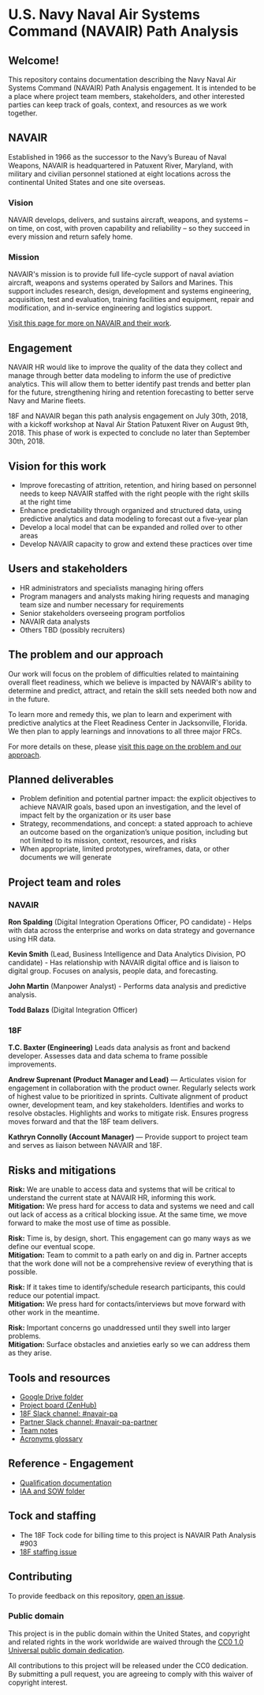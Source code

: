# U.S. Navy Naval Air Systems Command (NAVAIR) Path Analysis 

## Welcome!
This repository contains documentation describing the Navy Naval Air Systems Command (NAVAIR) Path Analysis engagement. It is intended to be a place where project team members, stakeholders, and other interested parties can keep track of goals, context, and resources as we work together. 

## NAVAIR

Established in 1966 as the successor to the Navy’s Bureau of Naval Weapons, NAVAIR is headquartered in Patuxent River, Maryland, with military and civilian personnel stationed at eight locations across the continental United States and one site overseas.

### Vision

NAVAIR develops, delivers, and sustains aircraft, weapons, and systems – on time, on cost, with proven capability and reliability – so they succeed in every mission and return safely home.

### Mission

NAVAIR's mission is to provide full life-cycle support of naval aviation aircraft, weapons and systems operated by Sailors and Marines. This support includes research, design, development and systems engineering, acquisition, test and evaluation, training facilities and equipment, repair and modification, and in-service engineering and logistics support.

[Visit this page for more on NAVAIR and their work](https://github.com/18F/navair-pa/blob/master/NAVAIR.md).

## Engagement

NAVAIR HR would like to improve the quality of the data they collect and manage through better data modeling to inform the use of predictive analytics. This will allow them to better identify past trends and better plan for the future, strengthening hiring and retention forecasting to better serve Navy and Marine fleets.

18F and NAVAIR began this path analysis engagement on July 30th, 2018, with a kickoff workshop at Naval Air Station Patuxent River on August 9th, 2018. This phase of work is expected to conclude no later than September 30th, 2018.

## Vision for this work

 - Improve forecasting of attrition, retention, and hiring based on personnel needs to keep NAVAIR staffed with the right people with the right skills at the right time
 - Enhance predictability through organized and structured data, using predictive analytics and data modeling to forecast out a five-year plan
 - Develop a local model that can be expanded and rolled over to other areas
 - Develop NAVAIR capacity to grow and extend these practices over time


## Users and stakeholders

 - HR administrators and specialists managing hiring offers
 - Program managers and analysts making hiring requests and managing team size and number necessary for requirements
 - Senior stakeholders overseeing program portfolios
 - NAVAIR data analysts
 - Others TBD (possibly recruiters)


## The problem and our approach 

Our work will focus on the problem of difficulties related to maintaining overall fleet readiness, which we believe is impacted by NAVAIR's ability to determine and predict, attract, and retain the skill sets needed both now and in the future.

To learn more and remedy this, we plan to learn and experiment with predictive analytics at the Fleet Readiness Center in Jacksonville, Florida. We then plan to apply learnings and innovations to all three major FRCs.

For more details on these, please [visit this page on the problem and our approach](https://github.com/18F/navair-pa/blob/master/problem.md).


## Planned deliverables

 - Problem definition and potential partner impact: the explicit objectives to achieve NAVAIR goals, based upon an investigation, and the level of impact felt by the organization or its user base
 - Strategy, recommendations, and concept: a stated approach to achieve an outcome based on the organization’s unique position, including but not limited to its mission, context, resources, and risks
 - When appropriate, limited prototypes, wireframes, data, or other documents we will generate



## Project team and roles

### NAVAIR

**Ron Spalding** (Digital Integration Operations Officer, PO candidate) - Helps with data across the enterprise and works on data strategy and governance using HR data.


**Kevin Smith** (Lead, Business Intelligence and Data Analytics Division, PO candidate) - Has relationship with NAVAIR digital office and is liaison to digital group. Focuses on analysis, people data, and forecasting.

**John Martin** (Manpower Analyst) - Performs data analysis and predictive analysis.

**Todd Balazs** (Digital Integration Officer)


### 18F

**T.C. Baxter (Engineering)** Leads data analysis as front and backend developer. Assesses data and data schema to frame possible improvements.

**Andrew Suprenant (Product Manager and Lead)** — Articulates vision for engagement in collaboration with the product owner. Regularly selects work of highest value to be prioritized in sprints. Cultivate alignment of product owner, development team, and key stakeholders. Identifies and works to resolve obstacles. Highlights and works to mitigate risk. Ensures progress moves forward and that the 18F team delivers. 

**Kathryn Connolly (Account Manager)** — Provide support to project team and serves as liaison between NAVAIR and 18F. 

## Risks and mitigations

**Risk:** We are unable to access data and systems that will be critical to understand the current state at NAVAIR HR, informing this work.  
**Mitigation:** We press hard for access to data and systems we need and call out lack of access as a critical blocking issue. At the same time, we move forward to make the most use of time as possible.

**Risk:** Time is, by design, short. This engagement can go many ways as we define our eventual scope.  
**Mitigation:** Team to commit to a path early on and dig in. Partner accepts that the work done will not be a comprehensive review of everything that is possible.

**Risk:** If it takes time to identify/schedule research participants, this could reduce our potential impact.  
**Mitigation:** We press hard for contacts/interviews but move forward with other work in the meantime.

**Risk:** Important concerns go unaddressed until they swell into larger problems.  
**Mitigation:** Surface obstacles and anxieties early so we can address them as they arise.

## Tools and resources

 - [Google Drive folder](https://drive.google.com/drive/u/0/folders/1Zi8TiYQBV21oXyCYRQf2eXoKE0mXHEqQ) 
 - [Project board (ZenHub)](https://github.com/18F/navair-pa#boards?repos=142185500)
 - [18F Slack channel: #navair-pa](https://gsa-tts.slack.com/messages/CBJLRSU5D)
 - [Partner Slack channel: #navair-pa-partner](https://gsa-tts.slack.com/messages/CBVJRR0SV)
 - [Team notes](https://docs.google.com/document/d/1kD6INqY3GVkC2Utkv5aUPA1c4mZDthgUKZBb7q7M3HU/edit)
 - [Acronyms glossary](https://github.com/18F/navair-pa/blob/master/acronyms.md)
 
 ## Reference - Engagement
 
 - [Qualification documentation](https://docs.google.com/document/d/1ZBT-J5e1tbZ9-ZBSqJYIqvu0Uz_dP6E8kp4M4v6n_qU/edit)
 - [IAA and SOW folder](https://drive.google.com/drive/u/0/folders/1QakA3BoVRRNekefraUTOOtTDqexXg4aN)
 


## Tock and staffing

- The 18F Tock code for billing time to this project is NAVAIR Path Analysis #903
- [18F staffing issue](https://github.com/18F/staffing-and-resources/issues/501)



## Contributing

To provide feedback on this repository, [open an issue](https://github.com/GSA/navair-pa/issues/new).

### Public domain

This project is in the public domain within the United States, and copyright and related rights in the work worldwide are waived through the [CC0 1.0 Universal public domain dedication](https://creativecommons.org/publicdomain/zero/1.0/).

All contributions to this project will be released under the CC0 dedication. By submitting a pull request, you are agreeing to comply with this waiver of copyright interest.
